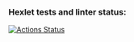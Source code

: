 ### Hexlet tests and linter status:
[![Actions Status](https://github.com/wpk02/frontend-project-11/workflows/hexlet-check/badge.svg)](https://github.com/wpk02/frontend-project-11/actions)